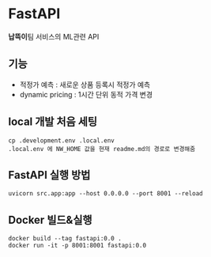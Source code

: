 # FastAPI
**납뜩이**팀 서비스의 ML관련 API

## 기능
* 적정가 예측 : 새로운 상품 등록시 적정가 예측
* dynamic pricing : 1시간 단위 동적 가격 변경

## local 개발 처음 세팅

```
cp .development.env .local.env
.local.env 에 NW_HOME 값을 현재 readme.md의 경로로 변경해줌
```

## FastAPI 실행 방법

```shell
uvicorn src.app:app --host 0.0.0.0 --port 8001 --reload
```

## Docker 빌드&실행

```shell
docker build --tag fastapi:0.0 .
docker run -it -p 8001:8001 fastapi:0.0
```